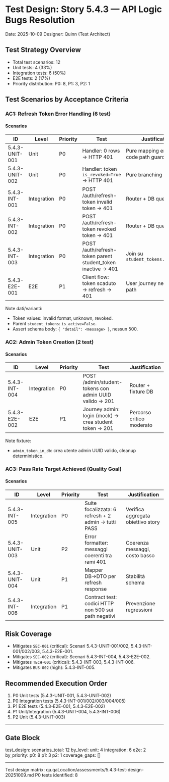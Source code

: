 # Test Design: Story 5.4.3 — API Logic Bugs Resolution

Date: 2025-10-09
Designer: Quinn (Test Architect)

## Test Strategy Overview

- Total test scenarios: 12
- Unit tests: 4 (33%)
- Integration tests: 6 (50%)
- E2E tests: 2 (17%)
- Priority distribution: P0: 8, P1: 3, P2: 1

## Test Scenarios by Acceptance Criteria

### AC1: Refresh Token Error Handling (6 test)

#### Scenarios

| ID              | Level       | Priority | Test                                                         | Justification                          |
| ----------------| ----------- | -------- | ------------------------------------------------------------ | -------------------------------------- |
| 5.4.3-UNIT-001  | Unit        | P0       | Handler: 0 rows → HTTP 401                                   | Pure mapping error → code path guard   |
| 5.4.3-UNIT-002  | Unit        | P0       | Handler: token `is_revoked=True` → HTTP 401                  | Pure branching logic                    |
| 5.4.3-INT-001   | Integration | P0       | POST /auth/refresh-token invalid token → 401                 | Router + DB query path                  |
| 5.4.3-INT-002   | Integration | P0       | POST /auth/refresh-token revoked token → 401                 | Router + DB query path                  |
| 5.4.3-INT-003   | Integration | P0       | POST /auth/refresh-token parent student_token inactive → 401 | Join su `student_tokens.is_active`      |
| 5.4.3-E2E-001   | E2E         | P1       | Client flow: token scaduto → refresh → 401                   | User journey negative path              |

Note dati/varianti:
- Token values: invalid format, unknown, revoked.
- Parent `student_tokens`: `is_active=False`.
- Assert schema body: `{ "detail": <message> }`, nessun 500.

### AC2: Admin Token Creation (2 test)

#### Scenarios

| ID              | Level       | Priority | Test                                                     | Justification                      |
| ----------------| ----------- | -------- | -------------------------------------------------------- | ---------------------------------- |
| 5.4.3-INT-004   | Integration | P0       | POST /admin/student-tokens con admin UUID valido → 201   | Router + fixture DB                |
| 5.4.3-E2E-002   | E2E         | P1       | Journey admin: login (mock) → crea student token → 201   | Percorso critico moderato          |

Note fixture:
- `admin_token_in_db`: crea utente admin UUID valido, cleanup deterministico.

### AC3: Pass Rate Target Achieved (Quality Goal)

#### Scenarios

| ID              | Level       | Priority | Test                                                    | Justification                         |
| ----------------| ----------- | -------- | ------------------------------------------------------- | ------------------------------------- |
| 5.4.3-INT-005   | Integration | P0       | Suite focalizzata: 6 refresh + 2 admin → tutti PASS    | Verifica aggregata obiettivo story    |
| 5.4.3-UNIT-003  | Unit        | P2       | Error formatter: messaggi coerenti tra rami 401         | Coerenza messaggi, costo basso        |
| 5.4.3-UNIT-004  | Unit        | P1       | Mapper DB→DTO per refresh response                      | Stabilità schema                      |
| 5.4.3-INT-006   | Integration | P1       | Contract test: codici HTTP non 500 sui path negativi    | Prevenzione regressioni               |

## Risk Coverage

- Mitigates `SEC-001` (critical): Scenari 5.4.3-UNIT-001/002, 5.4.3-INT-001/002/003, 5.4.3-E2E-001.
- Mitigates `SEC-002` (critical): Scenari 5.4.3-INT-004, 5.4.3-E2E-002.
- Mitigates `TECH-001` (critical): 5.4.3-INT-003, 5.4.3-INT-006.
- Mitigates `BUS-002` (high): 5.4.3-INT-005.

## Recommended Execution Order

1. P0 Unit tests (5.4.3-UNIT-001, 5.4.3-UNIT-002)
2. P0 Integration tests (5.4.3-INT-001/002/003/004/005)
3. P1 E2E tests (5.4.3-E2E-001, 5.4.3-E2E-002)
4. P1 Unit/Integration (5.4.3-UNIT-004, 5.4.3-INT-006)
5. P2 Unit (5.4.3-UNIT-003)

---

## Gate Block

test_design:
  scenarios_total: 12
  by_level:
    unit: 4
    integration: 6
    e2e: 2
  by_priority:
    p0: 8
    p1: 3
    p2: 1
  coverage_gaps: []

---

Test design matrix: qa.qaLocation/assessments/5.4.3-test-design-20251009.md
P0 tests identified: 8
